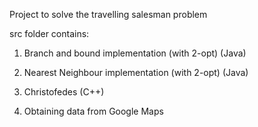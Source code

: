
Project to solve the travelling salesman problem 

src folder contains:

1. Branch and bound implementation (with 2-opt) (Java)

2. Nearest Neighbour implementation (with 2-opt) (Java)

3. Christofedes (C++)

4. Obtaining data from Google Maps
